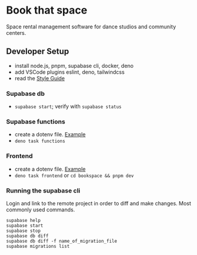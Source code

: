 # Book that space

Space rental management software for dance studios and community centers.

## Developer Setup

- install node.js, pnpm, supabase cli, docker, deno
- add VSCode plugins eslint, deno, tailwindcss
- read the [Style Guide](style_guide.md)

### Supabase db

- `supabase start`; verify with `supabase status`

### Supabase functions

- create a dotenv file. [Example](supabase/functions/.env.example)
- `deno task functions`

### Frontend

- create a dotenv file. [Example](bookspace/.env.example)
- `deno task frontend` or `cd bookspace && pnpm dev`

### Running the supabase cli

Login and link to the remote project in order to diff and make changes. Most
commonly used commands.

```
supabase help
supabase start
supabase stop
supabase db diff
supabase db diff -f name_of_migration_file
supabase migrations list
```
